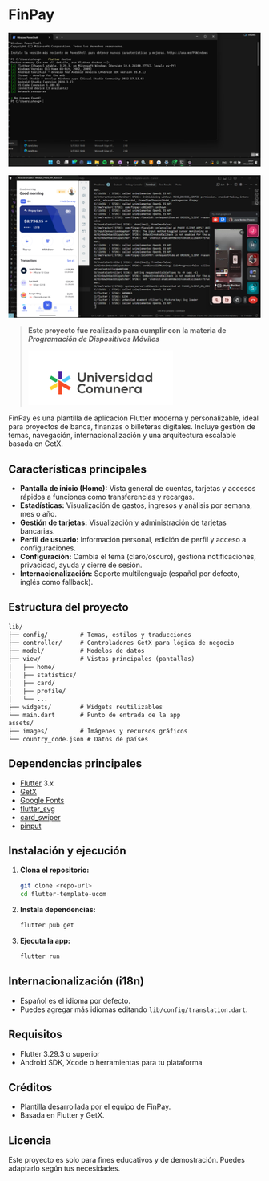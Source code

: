 # FinPay

![PowerShell Flutter Doctor](assets/readme_powershell.png)
>
![Primera Ejecucion](assets/ejecucion1.png)

> **Este proyecto fue realizado para cumplir con la materia de _Programación de Dispositivos Móviles_**
>
> ![Logo UCOM](assets/logo_ucom.png)

FinPay es una plantilla de aplicación Flutter moderna y personalizable, ideal para proyectos de banca, finanzas o billeteras digitales. Incluye gestión de temas, navegación, internacionalización y una arquitectura escalable basada en GetX.

## Características principales

- **Pantalla de inicio (Home):** Vista general de cuentas, tarjetas y accesos rápidos a funciones como transferencias y recargas.
- **Estadísticas:** Visualización de gastos, ingresos y análisis por semana, mes o año.
- **Gestión de tarjetas:** Visualización y administración de tarjetas bancarias.
- **Perfil de usuario:** Información personal, edición de perfil y acceso a configuraciones.
- **Configuración:** Cambia el tema (claro/oscuro), gestiona notificaciones, privacidad, ayuda y cierre de sesión.
- **Internacionalización:** Soporte multilenguaje (español por defecto, inglés como fallback).

## Estructura del proyecto

```
lib/
├── config/         # Temas, estilos y traducciones
├── controller/     # Controladores GetX para lógica de negocio
├── model/          # Modelos de datos
├── view/           # Vistas principales (pantallas)
│   ├── home/
│   ├── statistics/
│   ├── card/
│   ├── profile/
│   └── ...
├── widgets/        # Widgets reutilizables
└── main.dart       # Punto de entrada de la app
assets/
├── images/         # Imágenes y recursos gráficos
└── country_code.json # Datos de países
```

## Dependencias principales
- [Flutter](https://flutter.dev/) 3.x
- [GetX](https://pub.dev/packages/get)
- [Google Fonts](https://pub.dev/packages/google_fonts)
- [flutter_svg](https://pub.dev/packages/flutter_svg)
- [card_swiper](https://pub.dev/packages/card_swiper)
- [pinput](https://pub.dev/packages/pinput)

## Instalación y ejecución

1. **Clona el repositorio:**
   ```sh
   git clone <repo-url>
   cd flutter-template-ucom
   ```
2. **Instala dependencias:**
   ```sh
   flutter pub get
   ```
3. **Ejecuta la app:**
   ```sh
   flutter run
   ```

## Internacionalización (i18n)
- Español es el idioma por defecto.
- Puedes agregar más idiomas editando `lib/config/translation.dart`.

## Requisitos
- Flutter 3.29.3 o superior
- Android SDK, Xcode o herramientas para tu plataforma

## Créditos
- Plantilla desarrollada por el equipo de FinPay.
- Basada en Flutter y GetX.

## Licencia
Este proyecto es solo para fines educativos y de demostración. Puedes adaptarlo según tus necesidades.
